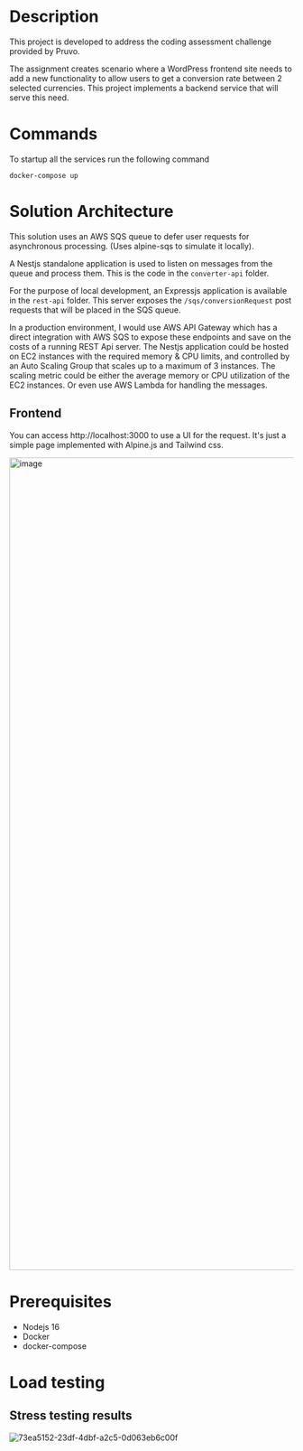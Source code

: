 # Description

This project is developed to address the coding assessment challenge provided by Pruvo.

The assignment creates scenario where a WordPress frontend site needs to add a new functionality to allow users to get a conversion rate between 2 selected currencies. This project implements a backend service that will serve this need.

# Commands
To startup all the services run the following command
```
docker-compose up
```

# Solution Architecture

This solution uses an AWS SQS queue to defer user requests for asynchronous processing. (Uses alpine-sqs to simulate it locally).

A Nestjs standalone application is used to listen on messages from the queue and process them. This is the code in the `converter-api` folder.

For the purpose of local development, an Expressjs application is available in the `rest-api` folder. This server exposes the `/sqs/conversionRequest` post requests that will be placed in the SQS queue.

In a production environment, I would use AWS API Gateway which has a direct integration with AWS SQS to expose these endpoints and save on the costs of a running REST Api server. The Nestjs application could be hosted on EC2 instances with the required memory & CPU limits, and controlled by an Auto Scaling Group that scales up to a maximum of 3 instances. The scaling metric could be either the average memory or CPU utilization of the EC2 instances. Or even use AWS Lambda for handling the messages.

## Frontend
You can access http://localhost:3000 to use a UI for the request. It's just a simple page implemented with Alpine.js and Tailwind css.

<img width="1439" alt="image" src="https://user-images.githubusercontent.com/54335160/228325712-d7fd6e0c-cabe-4521-81d6-432b8e474780.png">


# Prerequisites
- Nodejs 16
- Docker
- docker-compose

# Load testing
## Stress testing results
![73ea5152-23df-4dbf-a2c5-0d063eb6c00f](https://user-images.githubusercontent.com/54335160/228328382-4d88ac29-9a3a-4d8b-a969-60f808c8ef55.JPG)

